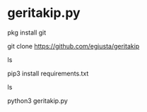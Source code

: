 # geritakip.py

pkg install git

git clone https://github.com/egiusta/geritakip

ls

pip3 install requirements.txt

ls

python3 geritakip.py
